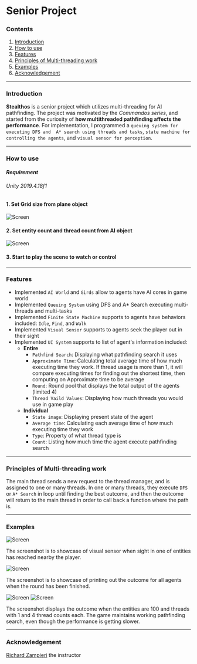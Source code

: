 # Senior Project

### Contents
1. [Introduction](https://github.com/TheJimmyGod/Senior_Project#introduction)
2. [How to use](https://github.com/TheJimmyGod/Senior_Project#how-to-use)
3. [Features](https://github.com/TheJimmyGod/Senior_Project#features)
4. [Principles of Multi-threading work](https://github.com/TheJimmyGod/Senior_Project#principles-of-multi-threading-work)
5. [Examples](https://github.com/TheJimmyGod/Senior_Project#examples)
6. [Acknowledgement](https://github.com/TheJimmyGod/Senior_Project#acknowledgement)

---

### Introduction
**Stealthos** is a senior project which utilizes multi-threading for AI pathfinding. The project was motivated by the *Commandos series*, and started from the curiosity of **how multithreaded pathfinding affects the performance**. For implementation, I programmed a ```queuing system for executing DFS and  A* search using threads and tasks```, ```state machine for controlling the agents```, and ```visual sensor for perception```.

---

### How to use
#### *Requirement*
###### Unity 2019.4.18f1

#### 1. Set Grid size from plane object
![Screen](https://github.com/TheJimmyGod/Senior_Project/blob/main/Multithreading_With%20AI/Documents/Menu0.PNG)

#### 2. Set entity count and thread count from AI object
![Screen](https://github.com/TheJimmyGod/Senior_Project/blob/main/Multithreading_With%20AI/Documents/Menu1.PNG)

#### 3. Start to play the scene to watch or control

---

### Features
- Implemented ```AI World``` and ```Girds``` allow to agents have AI cores in game world
- Implemented ```Queuing System``` using DFS and A* Search executing multi-threads and multi-tasks
- Implemented ```Finite State Machine``` supports to agents have behaviors included: ```Idle```, ```Find```, and ```Walk```
- Implemented ```Visual Sensor``` supports to agents seek the player out in their sight
- Implemented ```UI System``` supports to list of agent's information included:
  - **Entire**
    - ```Pathfind Search```: Displaying what pathfinding search it uses
    - ```Approximate Time```: Calculating total average time of how much executing time they work. If thread usage is more than 1, it will compare executing times for finding out the shortest time, then computing on Approximate time to be average
    - ```Round```: Round pool that displays the total output of the agents (limited 4) 
    - ```Thread Vaild Values```: Displaying how much threads you would use in game play
  - **Individual**
    - ```State image```: Displaying present state of the agent
    - ```Average time```: Calculating each average time of how much executing time they work
    - ```Type```: Property of what thread type is
    - ```Count```: Listing how much time the agent execute pathfinding search

---

### Principles of Multi-threading work
The main thread sends a new request to the thread manager, and is assigned to one or many threads. In one or many threads, they execute ```DFS``` or ```A* Search``` in loop until finding the best outcome, and then the outcome will return to the main thread in order to call back a function where the path is.

---

### Examples
![Screen](https://github.com/TheJimmyGod/Senior_Project/blob/main/Multithreading_With%20AI/Documents/One.gif)

The screenshot is to showcase of visual sensor when sight in one of entities has reached nearby the player.

![Screen](https://github.com/TheJimmyGod/Senior_Project/blob/main/Multithreading_With%20AI/Documents/UI.gif)

The screenshot is to showcase of printing out the outcome for all agents when the round has been finished.

![Screen](https://github.com/TheJimmyGod/Senior_Project/blob/main/Multithreading_With%20AI/Documents/OneT.gif)
![Screen](https://github.com/TheJimmyGod/Senior_Project/blob/main/Multithreading_With%20AI/Documents/FourT.gif)

The screenshot displays the outcome when the entities are 100 and threads with 1 and 4 thread counts each. The game maintains working pathfinding search, even though the performance is getting slower.

---

### Acknowledgement
[Richard Zampieri](https://github.com/rsaz) the instructor
